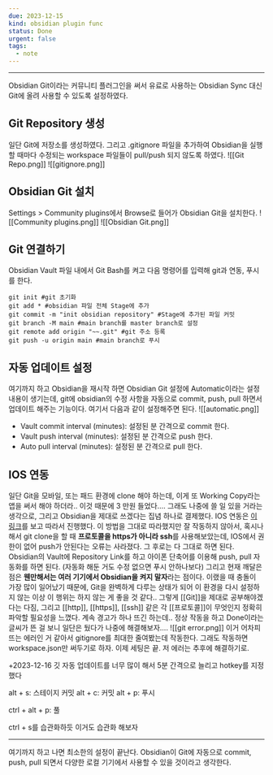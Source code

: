 ```yaml
---
due: 2023-12-15
kind: obsidian plugin func
status: Done
urgent: false
tags:
  - note
---
```

***

Obsidian Git이라는 커뮤니티 플러그인을 써서 유료로 사용하는 Obsidian Sync 대신 Git에 올려 사용할 수 있도록 설정하였다.

## Git Repository 생성

일단 Git에 저장소를 생성하였다. 그리고 .gitignore 파일을 추가하여 Obsidian을 실행할 때마다 수정되는 workspace 파일들이 pull/push 되지 않도록 하였다.
![[Git Repo.png]]
![[gitignore.png]]

## Obsidian Git 설치

Settings > Community plugins에서 Browse로 들어가 Obsidian Git을 설치한다.
![[Community plugins.png]]
![[Obsidian Git.png]]

## Git 연결하기

Obsidian Vault 파일 내에서 Git Bash를 켜고 다음 명령어를 입력해 git과 연동, 푸시를 한다.
```git
git init #git 초기화
git add * #obsidian 파일 전체 Stage에 추가
git commit -m "init obsidian repository" #Stage에 추가된 파일 커밋
git branch -M main #main branch를 master branch로 설정
git remote add origin "~~.git" #git 주소 등록
git push -u origin main #main branch로 푸시
```

## 자동 업데이트 설정

여기까지 하고 Obsidian을 재시작 하면 Obsidian Git 설정에 Automatic이라는 설정 내용이 생기는데, git에 obsidian의 수정 사항을 자동으로 commit, push, pull 하면서 업데이트 해주는 기능이다. 여기서 다음과 같이 설정해주면 된다.
![[automatic.png]]
- Vault commit interval (minutes): 설정된 분 간격으로 commit 한다.
- Vault push interval (minutes): 설정된 분 간격으로 push 한다.
- Auto pull interval (minutes): 설정된 분 간격으로 pull 한다.

## IOS 연동

일단 Git을 모바일, 또는 패드 환경에 clone 해야 하는데, 이게 또 Working Copy라는 앱을 써서 해야 하더라.. 이것 때문에 3 만원 들었다.... 그래도 나중에 쓸 일 있을 거라는 생각으로, 그리고 Obsidian을 제대로 쓰겠다는 집념 하나로 결제했다. IOS 연동은 [이 링크](https://clarit7.github.io/obsidian_sync_setting/)를 보고 따라서 진행했다.
이 방법을 그대로 따라했지만 잘 작동하지 않아서, 혹시나 해서 git clone을 할 때 **프로토콜을  https가 아니라 ssh**를 사용해보았는데, IOS에서 권한이 없어 push가 안된다는 오류는 사라졌다. 그 후로는 다 그대로 하면 된다. Obsidian의 Vault에 Repository Link를 하고 아이폰 단축어를 이용해 push, pull 자동화를 하면 된다. (자동화 해둔 거도 수정 없으면 푸시 안하나보다)
그리고 현재 깨달은 점은 **웬만해서는 여러 기기에서 Obsidian을 켜지 말자**라는 점이다. 이랬을 때 충돌이 가장 많이 일어났기 때문에, Git을 완벽하게 다루는 상태가 되어 이 환경을 다시 설정하지 않는 이상 이 행위는 하지 않는 게 좋을 것 같다.. 그렇게 [[Git]]을 제대로 공부해야겠다는 다짐, 그리고 [[http]], [[https]], [[ssh]] 같은 각 [[프로토콜]]이 무엇인지 정확히 파악할 필요성을 느꼈다.
계속 경고가 하나 뜨긴 하는데.. 정상 작동을 하고 Done이라는 글씨가 뜬 걸 보니 일단은 뒀다가 나중에 해결해보자....
![[git error.png]]
이거 어차피 뜨는 에러인 거 같아서 gitignore를 최대한 줄여봤는데 작동한다. 그래도 작동하면 workspace.json만 써두기로 하자. 이제 세팅은 끝. 저 에러는 추후에 해결하기로.

+2023-12-16
깃 자동 업데이트를 너무 많이 해서 5분 간격으로 늘리고 hotkey를 지정했다

alt + s: 스테이지 커밋
alt + c: 커밋
alt + p: 푸시

ctrl + alt + p: 풀

ctrl + s를 습관화하듯 이거도 습관화 해보자

***
여기까지 하고 나면 최소한의 설정이 끝난다. Obsidian이 Git에 자동으로 commit, push, pull 되면서 다양한 로컬 기기에서 사용할 수 있을 것이라고 생각한다.